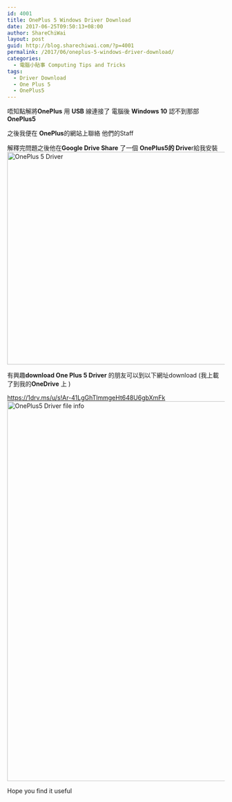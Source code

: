 ```yaml
---
id: 4001
title: OnePlus 5 Windows Driver Download
date: 2017-06-25T09:50:13+08:00
author: ShareChiWai
layout: post
guid: http://blog.sharechiwai.com/?p=4001
permalink: /2017/06/oneplus-5-windows-driver-download/
categories:
  - 電腦小貼事 Computing Tips and Tricks
tags:
  - Driver Download
  - One Plus 5
  - OnePlus5
---
```

唔知點解將**OnePlus** 用 **USB** 線連接了 電腦後 **Windows 10** 認不到那部 **OnePlus5**

之後我便在 **OnePlus**的網站上聯絡 他們的Staff

解釋完問題之後他在**Google Drive Share** 了一個 **OnePlus5的 Drive**r給我安裝  
[<img class="alignnone size-full wp-image-4002" src="https://i0.wp.com/blog.sharechiwai.com/wp-content/uploads/2017/06/oneplus5.png?resize=625%2C492" alt="OnePlus 5 Driver" width="625" height="492" srcset="https://i0.wp.com/blog.sharechiwai.com/wp-content/uploads/2017/06/oneplus5.png?w=998 998w, https://i0.wp.com/blog.sharechiwai.com/wp-content/uploads/2017/06/oneplus5.png?resize=300%2C236 300w, https://i0.wp.com/blog.sharechiwai.com/wp-content/uploads/2017/06/oneplus5.png?resize=768%2C605 768w, https://i0.wp.com/blog.sharechiwai.com/wp-content/uploads/2017/06/oneplus5.png?resize=624%2C491 624w" sizes="(max-width: 625px) 100vw, 625px" data-recalc-dims="1" />](https://i0.wp.com/blog.sharechiwai.com/wp-content/uploads/2017/06/oneplus5.png)

有興趣**download One Plus 5 Driver** 的朋友可以到以下網址download (我上載了到我的**OneDrive** 上 )

<https://1drv.ms/u/s!Ar-41LgGhTlmmgeHt648U6gbXmFk>  
[<img class="alignnone size-full wp-image-4003" src="https://i2.wp.com/blog.sharechiwai.com/wp-content/uploads/2017/06/OnePlus5Info.png?resize=625%2C879" alt="OnePlus5 Driver file info" width="625" height="879" srcset="https://i2.wp.com/blog.sharechiwai.com/wp-content/uploads/2017/06/OnePlus5Info.png?w=723 723w, https://i2.wp.com/blog.sharechiwai.com/wp-content/uploads/2017/06/OnePlus5Info.png?resize=213%2C300 213w, https://i2.wp.com/blog.sharechiwai.com/wp-content/uploads/2017/06/OnePlus5Info.png?resize=624%2C878 624w" sizes="(max-width: 625px) 100vw, 625px" data-recalc-dims="1" />](https://i2.wp.com/blog.sharechiwai.com/wp-content/uploads/2017/06/OnePlus5Info.png)

Hope you find it useful